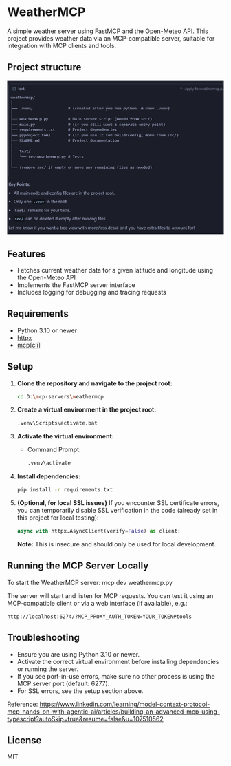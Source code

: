 # WeatherMCP

A simple weather server using FastMCP and the Open-Meteo API. This project provides weather data via an MCP-compatible server, suitable for integration with MCP clients and tools.

## Project structure

![Alt text](projectstructure.png)
## Features
- Fetches current weather data for a given latitude and longitude using the Open-Meteo API
- Implements the FastMCP server interface
- Includes logging for debugging and tracing requests

## Requirements
- Python 3.10 or newer
- [httpx](https://www.python-httpx.org/)
- [mcp[cli]](https://pypi.org/project/mcp/)

## Setup

1. **Clone the repository and navigate to the project root:**
   ```sh
   cd D:\mcp-servers\weathermcp
   ```

2. **Create a virtual environment in the project root:**
   ```sh
   .venv\Scripts\activate.bat
   ```

3. **Activate the virtual environment:**
   - Command Prompt:
     ```sh
     .venv\activate
     ```
   
4. **Install dependencies:**
   ```sh
   pip install -r requirements.txt
   ```

5. **(Optional, for local SSL issues)**
   If you encounter SSL certificate errors, you can temporarily disable SSL verification in the code (already set in this project for local testing):
   ```python
   async with httpx.AsyncClient(verify=False) as client:
   ```
   **Note:** This is insecure and should only be used for local development.

## Running the MCP Server Locally

To start the WeatherMCP server:
mcp dev weathermcp.py

The server will start and listen for MCP requests. You can test it using an MCP-compatible client or via a web interface (if available), e.g.:
```
http://localhost:6274/?MCP_PROXY_AUTH_TOKEN=YOUR_TOKEN#tools
```

## Troubleshooting
- Ensure you are using Python 3.10 or newer.
- Activate the correct virtual environment before installing dependencies or running the server.
- If you see port-in-use errors, make sure no other process is using the MCP server port (default: 6277).
- For SSL errors, see the setup section above.

Reference:
https://www.linkedin.com/learning/model-context-protocol-mcp-hands-on-with-agentic-ai/articles/building-an-advanced-mcp-using-typescript?autoSkip=true&resume=false&u=107510562

## License
MIT
